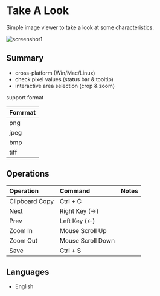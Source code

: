 Take A Look
==============

Simple image viewer to take a look at some characteristics.

![screenshot1](https://gist.githubusercontent.com/rmiya56/151f55f41d01761d812efa16a71bfad7/raw/0c38797cb40dbb69a34d53b90bdd178e424cbf4f/screenshot1.png)


## Summary
 - cross-platform (Win/Mac/Linux)
 - check pixel values (status bar & tooltip)
 - interactive area selection (crop & zoom)

support format

|    Fomrmat     |
|:---------------|
| png            |
| jpeg           |
| bmp            |
| tiff           |



## Operations
|    Operation   |      Command       | Notes          |
|:---------------|:-------------------|:---------------|
| Clipboard Copy | Ctrl + C           |                |
| Next           | Right Key (→)      |                |
| Prev           | Left Key  (←)      |                |
| Zoom In        | Mouse Scroll Up    |                |
| Zoom Out       | Mouse Scroll Down  |                |
| Save           | Ctrl + S           |                |



## Languages
 - English

